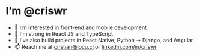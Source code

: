 # I’m @criswr
- 👀 I’m interested in front-end and mobile development
- 💪 I'm strong in React JS and TypeScript
- 🌱 I've also build projects in React Native, Python -> Django, and Angular
- 📫 Reach me at cristian@locu.cl or [linkedin.com/in/criswr](https://www.linkedin.com/in/criswr/)
